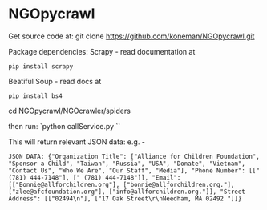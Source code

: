 # NGOpycrawl

Get source code at:
git clone https://github.com/koneman/NGOpycrawl.git


Package dependencies:
Scrapy - read documentation at

`pip install scrapy`

Beatiful Soup - read docs at

`pip install bs4`

cd NGOpycrawl/NGOcrawler/spiders

then run:
`python callService.py *<NGO url>*``

This will return relevant JSON data:
e.g. -
```
JSON DATA: {"Organization Title": ["Alliance for Children Foundation", "Sponsor a Child", "Taiwan", "Russia", "USA", "Donate", "Vietnam", "Contact Us", "Who We Are", "Our Staff", "Media"], "Phone Number": [[" (781) 444-7148"], [" (781) 444-7148"]], "Email": [["Bonnie@allforchildren.org"], ["bonnie@allforchildren.org."], ["zlee@afcfoundation.org"], ["info@allforchildren.org."]], "Street Address": [["02494\n"], ["17 Oak Street\r\nNeedham, MA 02492 "]]}
```
